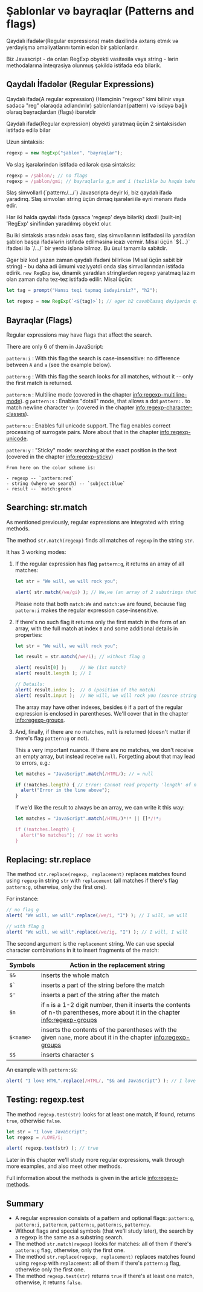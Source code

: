 # Şablonlar və bayraqlar (Patterns and flags)

Qaydalı ifadələr(Regular expressions) mətn daxilində axtarış etmık və yerdəyişmə əməliyatlarını təmin edən bir şablonlardır.

Biz Javascript - də onları RegExp obyekti vasitəsilə vəya string - lərin methodalarına inteqrasiya olunmuş şəkildə istifadə edə bilərik.

## Qaydalı İfadələr (Regular Expressions)

Qaydalı ifadə(A regular expression) (Həmçinin "regexp" kimi bilinir vəya sadəcə "reg" olaraqda adlandırılır) şablonlandan(pattern) və isdəyə bağlı olaraq bayraqlardan (flags) ibarətdir

Qaydalı ifadə(Regular expression) obyekti yaratmaq üçün 2 sintaksisdən istifadə edilə bilər

Uzun sintaksis:

```js
regexp = new RegExp("şablon", "bayraqlar");
```

Və slaş işarələrindən istifadə edilərək qısa sintaksis:

```js
regexp = /şablon/; // no flags
regexp = /şablon/gmi; // bayraqlarla g,m and i (tezliklə bu haqda bəhs ediləcək)
```

Slaş simvollarl (\`pattern:/.../\`) Javascriptə deyir ki, biz qaydalı ifadə yaradırıq. Slaş simvoları string üçün dırnaq işarələri ilə eyni mənanı ifadə edir.

Hər iki halda qaydalı ifadə (qısaca 'regexp' deyə bilərik) daxili (built-in) 'RegExp' sinifindən yaradılmış obyekt olur.

Bu iki sintaksis arasındakı əsas fərq, slaş simvollarının istifadəsi ilə yaradılan şablon başqa ifadələrin istifadə edilməsinə icazı vermir. Misal üçün \`${...}\` ifadəsi ilə \`/.../\` bir yerdə işlənə bilməz. Bu üsul tamamilə sabitdir.

Əgər biz kod yazan zaman qaydalı ifadəni biliriksə (Misal üçün sabit bir string) - bu daha adi ümumi vəziyyətdi onda slaş simvollarından istifadə edirik. `new RegExp` isə, dinamik yaradılan stringlərdən regexp yaratmaq lazım olan zaman daha tez-tez istifadə edilir. Misal üçün:


```js
let tag = prompt("Hansı teqi tapmaq isdəyirsiz?", "h2");

let regexp = new RegExp(`<${tag}>`); // əgər h2 cavablasaq dəyişənin qiyməti /<h2>/ kimi olacaq
```

## Bayraqlar (Flags)

Regular expressions may have flags that affect the search.

There are only 6 of them in JavaScript:

`pattern:i`
: With this flag the search is case-insensitive: no difference between `A` and `a` (see the example below).

`pattern:g`
: With this flag the search looks for all matches, without it -- only the first match is returned.

`pattern:m`
: Multiline mode (covered in the chapter <info:regexp-multiline-mode>).
g
`pattern:s`
: Enables "dotall" mode, that allows a dot `pattern:.` to match newline character `\n` (covered in the chapter <info:regexp-character-classes>).

`pattern:u`
: Enables full unicode support. The flag enables correct processing of surrogate pairs. More about that in the chapter <info:regexp-unicode>.

`pattern:y`
: "Sticky" mode: searching at the exact position in the text  (covered in the chapter <info:regexp-sticky>)

```smart header="Colors"
From here on the color scheme is:

- regexp -- `pattern:red`
- string (where we search) -- `subject:blue`
- result -- `match:green`
```

## Searching: str.match

As mentioned previously, regular expressions are integrated with string methods.

The method `str.match(regexp)` finds all matches of `regexp` in the string `str`.

It has 3 working modes:

1. If the regular expression has flag `pattern:g`, it returns an array of all matches:
    ```js run
    let str = "We will, we will rock you";

    alert( str.match(/we/gi) ); // We,we (an array of 2 substrings that match)
    ```
    Please note that both `match:We` and `match:we` are found, because flag `pattern:i` makes the regular expression case-insensitive.

2. If there's no such flag it returns only the first match in the form of an array, with the full match at index `0` and some additional details in properties:
    ```js run
    let str = "We will, we will rock you";

    let result = str.match(/we/i); // without flag g

    alert( result[0] );     // We (1st match)
    alert( result.length ); // 1

    // Details:
    alert( result.index );  // 0 (position of the match)
    alert( result.input );  // We will, we will rock you (source string)
    ```
    The array may have other indexes, besides `0` if a part of the regular expression is enclosed in parentheses. We'll cover that in the chapter  <info:regexp-groups>.

3. And, finally, if there are no matches, `null` is returned (doesn't matter if there's flag `pattern:g` or not).

    This a very important nuance. If there are no matches, we don't receive an empty array, but instead receive `null`. Forgetting about that may lead to errors, e.g.:

    ```js run
    let matches = "JavaScript".match(/HTML/); // = null

    if (!matches.length) { // Error: Cannot read property 'length' of null
      alert("Error in the line above");
    }
    ```

    If we'd like the result to always be an array, we can write it this way:

    ```js run
    let matches = "JavaScript".match(/HTML/)*!* || []*/!*;

    if (!matches.length) {
      alert("No matches"); // now it works
    }
    ```

## Replacing: str.replace

The method `str.replace(regexp, replacement)` replaces matches found using `regexp` in string `str` with `replacement` (all matches if there's flag `pattern:g`, otherwise, only the first one).

For instance:

```js run
// no flag g
alert( "We will, we will".replace(/we/i, "I") ); // I will, we will

// with flag g
alert( "We will, we will".replace(/we/ig, "I") ); // I will, I will
```

The second argument is the `replacement` string. We can use special character combinations in it to insert fragments of the match:

| Symbols | Action in the replacement string |
|--------|--------|
|`$&`|inserts the whole match|
|<code>$&#096;</code>|inserts a part of the string before the match|
|`$'`|inserts a part of the string after the match|
|`$n`|if `n` is a 1-2 digit number, then it inserts the contents of n-th parentheses, more about it in the chapter <info:regexp-groups>|
|`$<name>`|inserts the contents of the parentheses with the given `name`, more about it in the chapter <info:regexp-groups>|
|`$$`|inserts character `$` |

An example with `pattern:$&`:

```js run
alert( "I love HTML".replace(/HTML/, "$& and JavaScript") ); // I love HTML and JavaScript
```

## Testing: regexp.test

The method `regexp.test(str)` looks for at least one match, if found, returns `true`, otherwise `false`.

```js run
let str = "I love JavaScript";
let regexp = /LOVE/i;

alert( regexp.test(str) ); // true
```

Later in this chapter we'll study more regular expressions, walk through more examples, and also meet other methods.

Full information about the methods is given in the article <info:regexp-methods>.

## Summary

- A regular expression consists of a pattern and optional flags: `pattern:g`, `pattern:i`, `pattern:m`, `pattern:u`, `pattern:s`, `pattern:y`.
- Without flags and special symbols  (that we'll study later), the search by a regexp is the same as a substring search.
- The method `str.match(regexp)` looks for matches: all of them if there's `pattern:g` flag, otherwise, only the first one.
- The method `str.replace(regexp, replacement)` replaces matches found using `regexp` with `replacement`: all of them if there's `pattern:g` flag, otherwise only the first one.
- The method `regexp.test(str)` returns `true` if there's at least one match, otherwise, it returns `false`.

